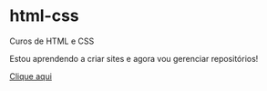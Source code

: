 # html-css
 Curos de HTML e CSS

Estou aprendendo a criar sites e agora vou gerenciar repositórios!

<a href="https://rebertdenis2611.github.io/html-css/desafios/d10/test.html">Clique aqui</a>